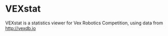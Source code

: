 # VEXstat
VEXstat is a statistics viewer for Vex Robotics Competition, using data 
from http://vexdb.io

